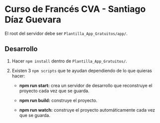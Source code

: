 # Curso de Francés CVA - Santiago Díaz Guevara

El root del servidor debe ser `Plantilla_App_Gratuitos/app/`.

## Desarrollo

1.  Hacer `npm install` dentro de `Plantilla_App_Gratuitos/`.

2.  Existen 3 `npm scripts` que te ayudan dependiendo de lo que quieras hacer:

    *   **npm run start:** crea un servidor de desarrollo que reconstruye el
        proyecto cada vez que se guarda.

    *   **npm run build:** construye el proyecto.

    *   **npm run watch:** construye el proyecto automáticamente cada vez que
        se guarda.
